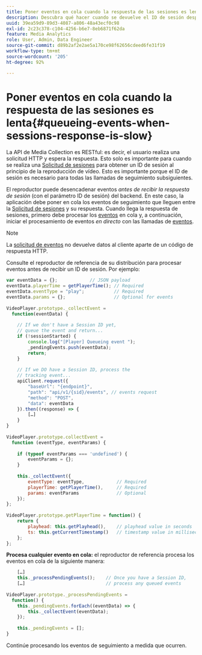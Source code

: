 ```yaml
---
title: Poner eventos en cola cuando la respuesta de las sesiones es lenta
description: Descubra qué hacer cuando se devuelve el ID de sesión después de que el reproductor active eventos.
uuid: 39ea59d9-89d3-4087-a806-48a43ecf0c98
exl-id: 2c23c378-c104-4256-b6e7-8eb6871f62da
feature: Media Analytics
role: User, Admin, Data Engineer
source-git-commit: d89b2af2e2ae5a170ce98f62656cdeed6fe31f19
workflow-type: tm+mt
source-wordcount: '205'
ht-degree: 92%

---
```


# Poner eventos en cola cuando la respuesta de las sesiones es lenta{#queueing-events-when-sessions-response-is-slow}

La API de Media Collection es RESTful: es decir, el usuario realiza una solicitud HTTP y espera la respuesta. Esto solo es importante para cuando se realiza una [Solicitud de sesiones](/help/media-collection-api/mc-api-ref/mc-api-sessions-req.md) para obtener un ID de sesión al principio de la reproducción de vídeo. Esto es importante porque el ID de sesión es necesario para todas las llamadas de seguimiento subsiguientes.

El reproductor puede desencadenar eventos _antes de recibir la respuesta de sesión_ (con el parámetro ID de sesión) del backend. En este caso, la aplicación debe poner en cola los eventos de seguimiento que lleguen entre la [Solicitud de sesiones](/help/media-collection-api/mc-api-ref/mc-api-sessions-req.md) y su respuesta. Cuando llega la respuesta de sesiones, primero debe procesar los [eventos](/help/media-collection-api/mc-api-ref/mc-api-events-req.md) en cola y, a continuación, iniciar el procesamiento de eventos _en directo_ con las llamadas de [eventos](/help/media-collection-api/mc-api-ref/mc-api-events-req.md).

>[!NOTE]
>
>La [solicitud de eventos](/help/media-collection-api/mc-api-ref/mc-api-events-req.md) no devuelve datos al cliente aparte de un código de respuesta HTTP.

Consulte el reproductor de referencia de su distribución para procesar eventos antes de recibir un ID de sesión. Por ejemplo:

```js
var eventData = {};            // JSON payload 
eventData.playerTime = getPlayerTime(); // Required 
eventData.eventType = "play";           // Required 
eventData.params = {};                  // Optional for events 
 
VideoPlayer.prototype._collectEvent =  
  function(eventData) { 
 
    // If we don't have a Session ID yet,  
    // queue the event and return... 
    if (!sessionStarted) { 
        console.log("[Player] Queueing event "); 
        _pendingEvents.push(eventData); 
        return; 
    } 
 
    // If we DO have a Session ID, process the 
    // tracking event...     
    apiClient.request({ 
        "baseUrl": "{endpoint}", 
        "path": "api/v1/{sid}/events", // events request 
        "method": "POST", 
        "data": eventData 
    }).then((response) => {   
        […] 
    } 
} 
 
VideoPlayer.prototype.collectEvent =  
  function (eventType, eventParams) { 
         
    if (typeof eventParams === 'undefined') {   
        eventParams = {}; 
    } 
 
    this._collectEvent({                   
        eventType: eventType,            // Required 
        playerTime: getPlayerTime(),     // Required 
        params: eventParams              // Optional  
    });                                    
}; 
 
VideoPlayer.prototype.getPlayerTime = function() { 
    return { 
        playhead: this.getPlayhead(),    // playhead value in seconds 
        ts: this.getCurrentTimestamp()   // timestamp value in milliseconds 
    }; 
};
```

**Procesa cualquier evento en cola:** el reproductor de referencia procesa los eventos en cola de la siguiente manera:

```js
    […] 
    this._processPendingEvents();    // Once you have a Session ID, 
    […]                              // process any queued events 
 
VideoPlayer.prototype._processPendingEvents =  
  function() { 
    this._pendingEvents.forEach((eventData) => { 
        this._collectEvent(eventData); 
    }); 
 
    this._pendingEvents = []; 
}
```

Continúe procesando los eventos de seguimiento a medida que ocurren.
